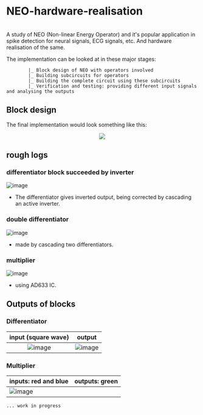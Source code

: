 # NEO-hardware-realisation
<br>
A study of NEO (Non-linear Energy Operator) and it's popular application in spike detection for neural signals, ECG signals, etc. And hardware realisation of the same.

The implementation can be looked at in these major stages:
```
        |_ Block design of NEO with operators involved 
        |_ Building subcircuits for operators
        |_ Building the complete circuit using these subcircuits
        |_ Verification and testing: providing different input signals and analysing the outputs
```     

## Block design

The final implementation would look something like this:
<br>
<p align = "center">
<img src = "https://user-images.githubusercontent.com/94699627/230158598-6b008fff-e858-4c7f-ba47-46273134c185.jpg">
</p>

## rough logs

### differentiator block succeeded by inverter
![image](https://user-images.githubusercontent.com/94699627/230831451-1d918f86-24fa-4e5a-bbeb-3f52bcaaa068.png)

- The differentiator gives inverted output, being corrected by cascading an active inverter.

### double differentiator
![image](https://user-images.githubusercontent.com/94699627/230831511-6e8e4771-2d05-40df-9666-1b74ea0cfce5.png)
- made by cascading two differentiators.

### multiplier
![image](https://user-images.githubusercontent.com/94699627/230831649-dd998096-bda9-4e2f-962a-30b93339a646.png)

- using AD633 IC.

## Outputs of blocks

### Differentiator

input (square wave)        |  output 
:-------------------------:|:-------------------------:
![image](https://user-images.githubusercontent.com/94699627/230908579-9bcff140-90fc-4813-b82f-43208d96df50.png) | ![image](https://user-images.githubusercontent.com/94699627/230908428-91520685-4134-41f5-a752-7d0c16ae6bc7.png)

### Multiplier

inputs: red and blue | outputs: green
--- | ---
![image](https://user-images.githubusercontent.com/94699627/230910563-63c64e86-b0a9-40f4-9c2a-eec9ddd5fc0d.png) |


`... work in progress`

